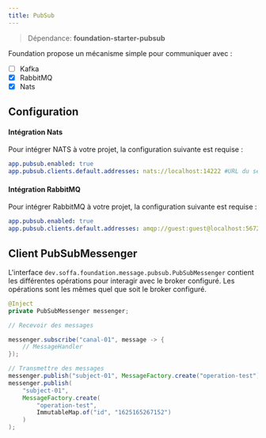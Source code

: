 ```yaml
---
title: PubSub
---
```


> Dépendance: **foundation-starter-pubsub**

Foundation propose un mécanisme simple pour communiquer avec :

- [ ] Kafka
- [x] RabbitMQ
- [x] Nats

## Configuration

#### Intégration Nats

Pour intégrer NATS à votre projet, la configuration suivante est requise :

```yaml
app.pubsub.enabled: true
app.pubsub.clients.default.addresses: nats://localhost:14222 #URL du serveur nats
```


#### Intégration RabbitMQ

Pour intégrer RabbitMQ à votre projet, la configuration suivante est requise :

```yaml
app.pubsub.enabled: true
app.pubsub.clients.default.addresses: amqp://guest:guest@localhost:5672
```

## Client PubSubMessenger


L'interface `dev.soffa.foundation.message.pubsub.PubSubMessenger` contient les différentes opérations pour interagir avec le broker configuré.
Les opérations sont les mêmes quel que soit le broker configuré.

```java
@Inject
private PubSubMessenger messenger;

// Recevoir des messages

messenger.subscribe("canal-01", message -> {
    // MessageHandler
});

// Transmettre des messages
messenger.publish("subject-01", MessageFactory.create("operation-test"));
messenger.publish(
    "subject-01", 
    MessageFactory.create(
        "operation-test", 
        ImmutableMap.of("id", "1625165267152")
    )
);
```